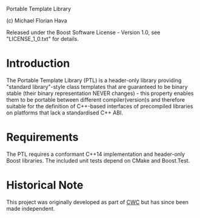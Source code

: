 Portable Template Library

(c) Michael Florian Hava

Released under the Boost Software License - Version 1.0, see "LICENSE_1_0.txt" for details.

Introduction
============
The Portable Template Library (PTL) is a header-only library providing "standard library"-style class templates that are guaranteed to be binary stable (their binary representation NEVER changes) - this property enables them to be portable between different compiler(version)s and therefore suitable for the definition of C++-based interfaces of precompiled libraries on platforms that lack a standardised C++ ABI.

Requirements
============ 
The PTL requires a conformant C++14 implementation and header-only Boost libraries.
The included unit tests depend on CMake and Boost.Test.

Historical Note
===============
This project was originally developed as part of [CWC](https://github.com/MFHava/CWC) but has since been made independent.

